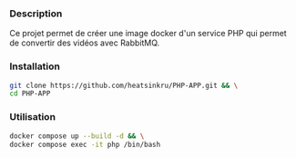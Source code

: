 ### Description

Ce projet permet de créer une image docker d'un service PHP qui permet de convertir des vidéos avec RabbitMQ.

### Installation

```bash
git clone https://github.com/heatsinkru/PHP-APP.git && \
cd PHP-APP
```

### Utilisation

```bash
docker compose up --build -d && \
docker compose exec -it php /bin/bash
```